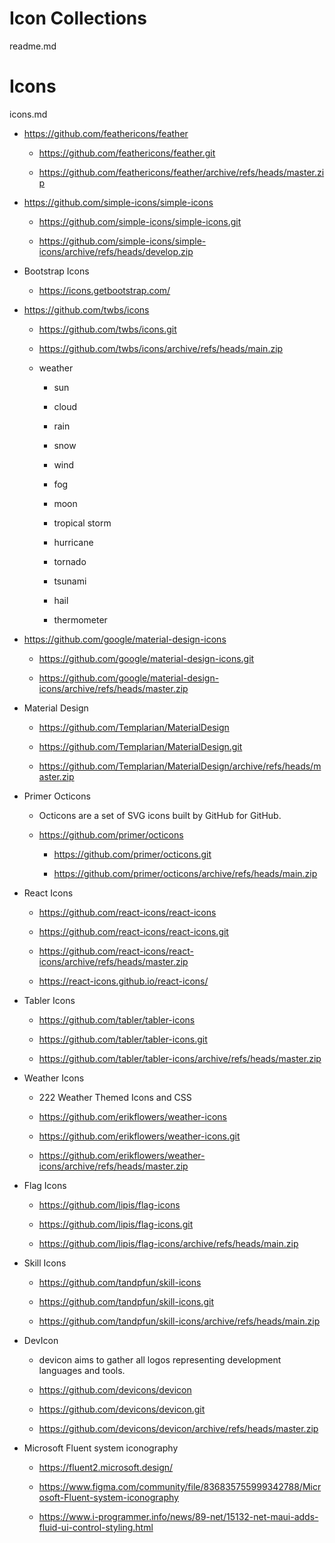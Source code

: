 # Icon Collections

readme.md

# Icons

icons.md

*   https://github.com/feathericons/feather

    *   https://github.com/feathericons/feather.git

    *   https://github.com/feathericons/feather/archive/refs/heads/master.zip

*   https://github.com/simple-icons/simple-icons

    *   https://github.com/simple-icons/simple-icons.git

    *   https://github.com/simple-icons/simple-icons/archive/refs/heads/develop.zip

*   Bootstrap Icons

    *   https://icons.getbootstrap.com/

*   https://github.com/twbs/icons

    *   https://github.com/twbs/icons.git

    *   https://github.com/twbs/icons/archive/refs/heads/main.zip

    *   weather

        *   sun

        *   cloud

        *   rain

        *   snow

        *   wind

        *   fog

        *   moon

        *   tropical storm

        *   hurricane

        *   tornado

        *   tsunami

        *   hail

        *   thermometer
        

*   https://github.com/google/material-design-icons

    *   https://github.com/google/material-design-icons.git

    *   https://github.com/google/material-design-icons/archive/refs/heads/master.zip

*   Material Design

    *   https://github.com/Templarian/MaterialDesign

    *   https://github.com/Templarian/MaterialDesign.git

    *   https://github.com/Templarian/MaterialDesign/archive/refs/heads/master.zip

*   Primer Octicons

    *   Octicons are a set of SVG icons built by GitHub for GitHub.

    *   https://github.com/primer/octicons

        *   https://github.com/primer/octicons.git

        *   https://github.com/primer/octicons/archive/refs/heads/main.zip

*   React Icons

    *   https://github.com/react-icons/react-icons

    *   https://github.com/react-icons/react-icons.git

    *   https://github.com/react-icons/react-icons/archive/refs/heads/master.zip

    *   https://react-icons.github.io/react-icons/

*   Tabler Icons

    *   https://github.com/tabler/tabler-icons

    *   https://github.com/tabler/tabler-icons.git

    *   https://github.com/tabler/tabler-icons/archive/refs/heads/master.zip

*   Weather Icons

    *   222 Weather Themed Icons and CSS

    *   https://github.com/erikflowers/weather-icons

    *   https://github.com/erikflowers/weather-icons.git

    *   https://github.com/erikflowers/weather-icons/archive/refs/heads/master.zip

*   Flag Icons

    *   https://github.com/lipis/flag-icons

    *   https://github.com/lipis/flag-icons.git

    *   https://github.com/lipis/flag-icons/archive/refs/heads/main.zip

*   Skill Icons

    *   https://github.com/tandpfun/skill-icons

    *   https://github.com/tandpfun/skill-icons.git

    *   https://github.com/tandpfun/skill-icons/archive/refs/heads/main.zip

*   DevIcon

    *   devicon aims to gather all logos representing development languages and tools.

    *   https://github.com/devicons/devicon

    *   https://github.com/devicons/devicon.git

    *   https://github.com/devicons/devicon/archive/refs/heads/master.zip

*   Microsoft Fluent system iconography

    *   https://fluent2.microsoft.design/

    *   https://www.figma.com/community/file/836835755999342788/Microsoft-Fluent-system-iconography

    *   https://www.i-programmer.info/news/89-net/15132-net-maui-adds-fluid-ui-control-styling.html

    